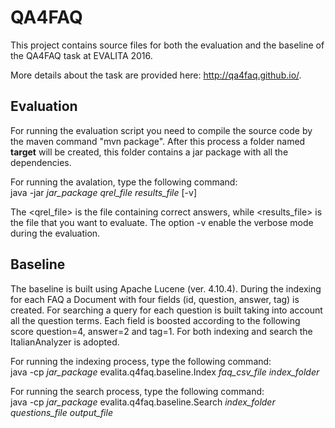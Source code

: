 QA4FAQ
=========

This project contains source files for both the evaluation and the baseline of the QA4FAQ task at EVALITA 2016.

More details about the task are provided here: http://qa4faq.github.io/.

Evaluation
-------------

For running the evaluation script you need to compile the source code by the maven command "mvn package". After this process a folder named **target** will be created, this folder contains a jar package with all the dependencies.

For running the avalation, type the following command:<br>
java -jar *jar_package* *qrel_file* *results_file* [-v]

The <qrel_file> is the file containing correct answers, while <results_file> is the file that you want to evaluate. The option -v enable the verbose mode during the evaluation.

Baseline
------------

The baseline is built using Apache Lucene (ver. 4.10.4). During the indexing for each FAQ a Document with four fields (id, question, answer, tag) is created. For searching a query for each question is built taking into account all the question terms.
Each field is boosted according to the following score question=4, answer=2 and tag=1. For both indexing and search the ItalianAnalyzer is adopted.

For running the indexing process, type the following command:<br>
java -cp *jar_package* evalita.q4faq.baseline.Index *faq_csv_file* *index_folder*

For running the search process, type the following command:<br>
java -cp *jar_package* evalita.q4faq.baseline.Search *index_folder* *questions_file* *output_file*